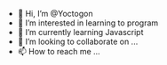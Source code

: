 - 👋 Hi, I’m @Yoctogon
- 👀 I’m interested in learning to program
- 🌱 I’m currently learning Javascript
- 💞️ I’m looking to collaborate on ...
- 📫 How to reach me ...

<!---
Yoctogon/Yoctogon is a ✨ special ✨ repository because its `README.md` (this file) appears on your GitHub profile.
You can click the Preview link to take a look at your changes.
--->
